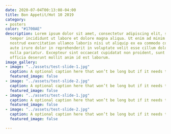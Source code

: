 ```yaml
---
date: 2020-07-04T00:13:08-04:00
title: Bon Appetit/Hot 10 2019
category:
- posters
color: "#1700AE"
description: Lorem ipsum dolor sit amet, consectetur adipiscing elit, sed do eiusmod
  tempor incididunt ut labore et dolore magna aliqua. Ut enim ad minim veniam, quis
  nostrud exercitation ullamco laboris nisi ut aliquip ex ea commodo consequat. Duis
  aute irure dolor in reprehenderit in voluptate velit esse cillum dolore eu fugiat
  nulla pariatur. Excepteur sint occaecat cupidatat non proident, sunt in culpa qui
  officia deserunt mollit anim id est laborum.
image_gallery:
- image: "../assets/test-slide-1.jpg"
  caption: A optional caption here that won’t be long but if it needs to go on two lines it can like this. A optional caption here that won’t be long but if it needs to go on two lines it can like this. 
  featured_image: false
- image: "../assets/test-slide-2.jpg"
  caption: A optional caption here that won’t be long but if it needs to go on two lines it can like this. A optional caption here that won’t be long but if it needs to go on two lines it can like this. 
  featured_image: false
- image: "../assets/test-slide-1.jpg"
  caption: A optional caption here that won’t be long but if it needs to go on two lines it can like this. A optional caption here that won’t be long but if it needs to go on two lines it can like this. 
  featured_image: false
- image: "../assets/test-slide-2.jpg"
  caption: A optional caption here that won’t be long but if it needs to go on two lines it can like this. A optional caption here that won’t be long but if it needs to go on two lines it can like this. 
  featured_image: false

---
```

